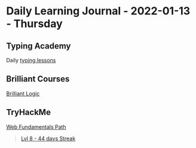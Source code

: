 # Daily Learning Journal - 2022-01-13 - Thursday

## Typing Academy

Daily [typing lessons](https://www.typing.academy/typing-tutor/lessons)

## Brilliant Courses

[Brilliant Logic](https://brilliant.org/courses/logic-deduction/)

## TryHackMe

[Web Fundamentals Path](https://tryhackme.com/path/outline/web)

> [Lvl 8 - 44 days Streak](https://tryhackme.com/p/Universalamateur)
